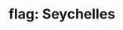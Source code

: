 ---
layout: flags
title: "flag: Seychelles"
emoji: flag_seychelles
permalink: 🇸🇨.html
image: assets/img/3moji/flag_seychelles.png
---